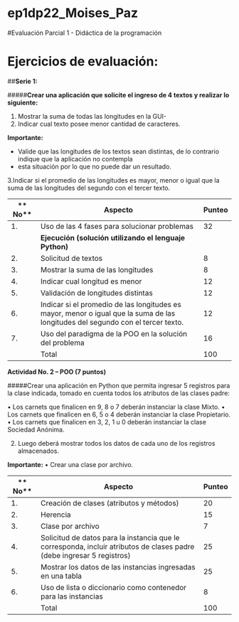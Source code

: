 # ep1dp22_Moises_Paz
#Evaluación Parcial 1 - Didáctica de la programación

# Ejercicios de evaluación:

##**Serie 1:**

#####**Crear una aplicación que solicite el ingreso de 4 textos y realizar lo siguiente:**

1.  Mostrar la suma de todas las longitudes en la GUI-
2. Indicar cual texto posee menor cantidad de caracteres.


**Importante:**
- Valide que las longitudes de los textos sean distintas, de lo contrario indique que la aplicación no contempla
- esta situación por lo que no puede dar un resultado.

 3.Indicar si el promedio de las longitudes es mayor, menor o igual que la suma de las longitudes del segundo con el tercer texto.

| ** No** |**Aspecto**|**Punteo**  |
| ------------ | ------------ | ------------ |
| 1.  | Uso de las 4 fases para solucionar problemas  |  32 |
|   |  **Ejecución (solución utilizando el lenguaje Python)** |   |
| 2. | Solicitud de textos  |  8 |
| 3.  | Mostrar la suma de las longitudes  |  8 |
|  4. |Indicar cual longitud es menor   | 12  |
|  5. | Validación de longitudes distintas  |  12 |
|  6. | Indicar si el promedio de las longitudes es mayor, menor o igual que la suma de las longitudes del segundo con el tercer texto.  | 12  |
|   7.| Uso del paradigma de la POO en la solución del problema  | 16  |
|   | Total  | 100   |


**Actividad No. 2 – POO (7 puntos)**

#####Crear una aplicación en Python que permita ingresar 5 registros para la clase indicada, tomado en cuenta todos los atributos de las clases padre:

• Los carnets que finalicen en 9, 8 o 7 deberán instanciar la clase Mixto.
• Los carnets que finalicen en 6, 5 o 4 deberán instanciar la clase Propietario.
• Los carnets que finalicen en 3, 2, 1 u 0 deberán instanciar la clase Sociedad Anónima.

2. Luego deberá mostrar todos los datos de cada uno de los registros almacenados.

**Importante:**
• Crear una clase por archivo.

| ** No** |**Aspecto**|**Punteo**  |
| ------------ | ------------ | ------------ |
| 1.  | Creación de clases (atributos y métodos)  |  20 |
| 2. | Herencia |  15 |
| 3.  | Clase por archivo  |  7 |
|  4. | Solicitud de datos para la instancia que le corresponda, incluir atributos de clases padre (debe ingresar 5 registros) | 25 |
|  5. | Mostrar los datos de las instancias ingresadas en una tabla  |  25 |
|  6. | Uso de lista o diccionario como contenedor para las instancias | 8  |
|   | Total  | 100   |
